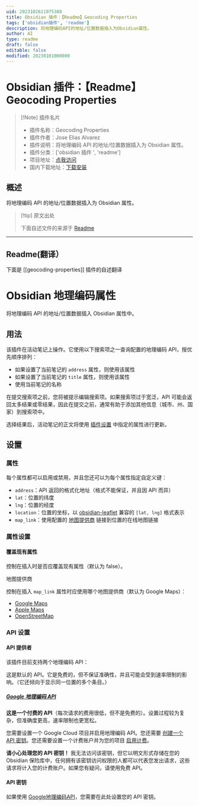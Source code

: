 ```yaml
---
uid: 2023102611075380
title: Obsidian 插件：【Readme】Geocoding Properties
tags: ['obsidian插件', 'readme']
description: 将地理编码API的地址/位置数据插入为Obsidian属性。
author: AI
type: readme
draft: false
editable: false
modified: 20230101000000
---
```


# Obsidian 插件：【Readme】Geocoding Properties

> [!Note] 插件名片
> - 插件名称：Geocoding Properties
> - 插件作者：Jose Elias Alvarez
> - 插件说明：将地理编码 API 的地址/位置数据插入为 Obsidian 属性。
> - 插件分类：['obsidian 插件 ', 'readme']
> - 项目地址：[点我访问](https://github.com/jose-elias-alvarez/obsidian-geocoding-properties)
> - 国内下载地址：[下载安装](https://pkmer.cn/products/plugin/pluginMarket/?geocoding-properties)

## 概述

将地理编码 API 的地址/位置数据插入为 Obsidian 属性。

> [!tip] 原文出处
>
>下面自述文件的来源于 [Readme](https://ghproxy.net/https://raw.githubusercontent.com/jose-elias-alvarez/obsidian-geocoding-properties/master/README.md)

---

## Readme(翻译）

下面是 [[geocoding-properties]] 插件的自述翻译

# Obsidian 地理编码属性

将地理编码 API 的地址/位置数据插入 Obsidian 属性中。

## 用法

该插件在活动笔记上操作。它使用以下搜索项之一查询配置的地理编码 API，按优先顺序排列：

- 如果设置了当前笔记的 `address` 属性，则使用该属性
- 如果设置了当前笔记的 `title` 属性，则使用该属性
- 使用当前笔记的名称

在提交搜索项之前，您将被提示编辑搜索项。如果搜索项过于宽泛，API 可能会返回太多结果或零结果，因此在提交之前，通常有助于添加其他信息（城市、州、国家）到搜索项中。

选择结果后，活动笔记的正文将使用 [插件设置](#properties) 中指定的属性进行更新。

## 设置

### 属性

每个属性都可以启用或禁用，并且您还可以为每个属性指定自定义键：

- `address`：API 返回的格式化地址（格式不能保证，并且因 API 而异）
- `lat`：位置的纬度
- `lng`：位置的经度
- `location`：位置的坐标，以 [obsidian-leaflet](https://github.com/javalent/obsidian-leaflet) 兼容的 `[lat, lng]` 格式表示
- `map_link`：使用配置的 [地图提供商](#map-provider) 链接到位置的在线地图链接

### 属性设置

#### 覆盖现有属性

控制在插入时是否应覆盖现有属性（默认为 false）。

地图提供商

控制在插入 `map_link` 属性时应使用哪个地图提供商（默认为 Google Maps）：

- [Google Maps](https://www.google.com/maps)
- [Apple Maps](https://maps.apple.com)
- [OpenStreetMap](https://www.openstreetmap.org)

### API 设置

#### API 提供者

该插件目前支持两个地理编码 API：

这是默认的 API。它是免费的，但不保证准确性，并且可能会受到速率限制的影响。（它还倾向于显示同一位置的多个条目。）

##### [Google 地理编码 API](https://developers.google.com/maps/documentation/geocoding/overview)

**这是一个付费的 API**（每次请求的费用很低，但不是免费的）。设置过程较为复杂，但准确度更高，速率限制也更宽松。

您需要设置一个 Google Cloud 项目并启用地理编码 API。您还需要 [创建一个 API 密钥](https://developers.google.com/maps/documentation/geocoding/get-api-key)。您还需要设置一个计费账户并为您的项目 [启用计费](https://developers.google.com/maps/documentation/geocoding/get-api-key#premium-auth)。

**请小心处理您的 API 密钥！** 我无法访问该密钥，但它以明文形式存储在您的 Obsidian 保险库中，任何拥有该密钥访问权限的人都可以代表您发出请求，这些请求将计入您的计费账户。如果您有疑问，请使用免费 API。

#### API 密钥

如果使用 [Google地理编码API](#google-geocoding-api)，您需要在此处设置您的 API 密钥。
